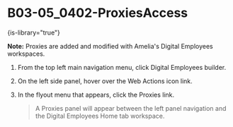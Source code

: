 # B03-05_0402-ProxiesAccess

{is-library="true"}

<snippet id="B03-05_0402-ProxiesAccess_snippet"> **Note:** Proxies are added and modified with Amelia's Digital Employees workspaces.

1. From the top left main navigation menu, click Digital Employees builder.

2. On the left side panel, hover over the Web Actions icon link.

3. In the flyout menu that appears, click the Proxies link.

   > A Proxies panel will appear between the left panel navigation and the Digital Employees Home tab workspace.


</snippet>